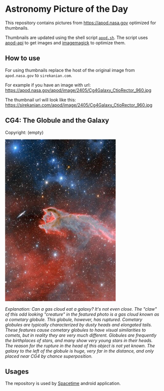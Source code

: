 # Astronomy Picture of the Day

This repository contains pictures from https://apod.nasa.gov optimized for thumbnails.

Thumbnails are updated using the shell script [`apod.sh`](apod.sh). The script
uses [apod-api](https://github.com/nasa/apod-api) to get images and [imagemagick](https://imagemagick.org) to
optimize them.

## How to use

For using thumbnails replace the host of the original image from `apod.nasa.gov` to `sirekanian.com`.

For example if you have an image with url:<br>
https://apod.nasa.gov/apod/image/2405/Cg4Galaxy_CtioRector_960.jpg

The thumbnail url will look like this:<br>
https://sirekanian.com/apod/image/2405/Cg4Galaxy_CtioRector_960.jpg

## CG4: The Globule and the Galaxy

Copyright: (empty)

[![the picture of the day][1]][2]

_Explanation: Can a gas cloud eat a galaxy?  It's not even close.  The "claw" of this odd looking "creature" in the featured photo is a gas cloud known as a cometary globule.  This globule, however, has ruptured.  Cometary globules are typically characterized by dusty heads and elongated tails.  These features cause cometary globules to have visual similarities to comets, but in reality they are very much different.  Globules are frequently the birthplaces of stars, and many show very young stars in their heads. The reason for the rupture in the head of this object is not yet known. The galaxy to the left of the globule is huge, very far in the distance, and only placed near CG4 by chance superposition._

## Usages

The repository is used by [Spacetime][3] android application.

[1]: image/2405/Cg4Galaxy_CtioRector_960.jpg

[2]: https://apod.nasa.gov/apod/image/2405/Cg4Galaxy_CtioRector_960.jpg

[3]: https://github.com/sirekanian/spacetime
